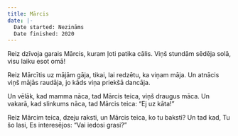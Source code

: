```yaml
---
title: Mārcis
date: |-
  Date started: Nezināms
  Date finished: 2020
---
```

Reiz dzīvoja garais Mārcis,
kuram ļoti patika cālis.
Viņš stundām sēdēja solā,
visu laiku esot omā!

Reiz Mārcītis uz mājām gāja,
tikai, lai redzētu, ka viņam māja.
Un atnācis viņš mājās raudāja,
jo kāds viņa priekšā dancāja.

Un vēlāk, kad mamma nāca,
tad Mārcis teica, viņš draugus māca.
Un vakarā, kad slinkums nāca,
tad Mārcis teica: “Ej uz kāta!”

Reiz Mārcim teica, dzeju raksti,
un Mārcis teica, ko tu baksti?
Un tad kad, Tu šo lasi,
Es interesējos: “Vai iedosi grasi?”